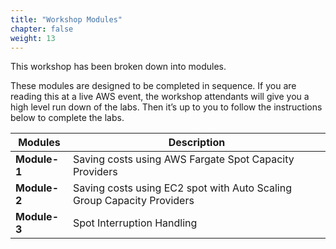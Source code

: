 ```yaml
---
title: "Workshop Modules"
chapter: false
weight: 13
---
```



This workshop has been broken down into modules.

These modules are designed to be completed in sequence. If you are reading this at a live AWS event, the workshop attendants will give you a high level run down of the labs. Then it’s up to you to follow the instructions below to complete the labs. 


| Modules | Description |
| --- | --- |
| **Module-1** | Saving costs using AWS Fargate Spot Capacity Providers |
| **Module-2** | Saving costs using EC2 spot with Auto Scaling Group Capacity Providers |
| **Module-3** | Spot Interruption Handling |